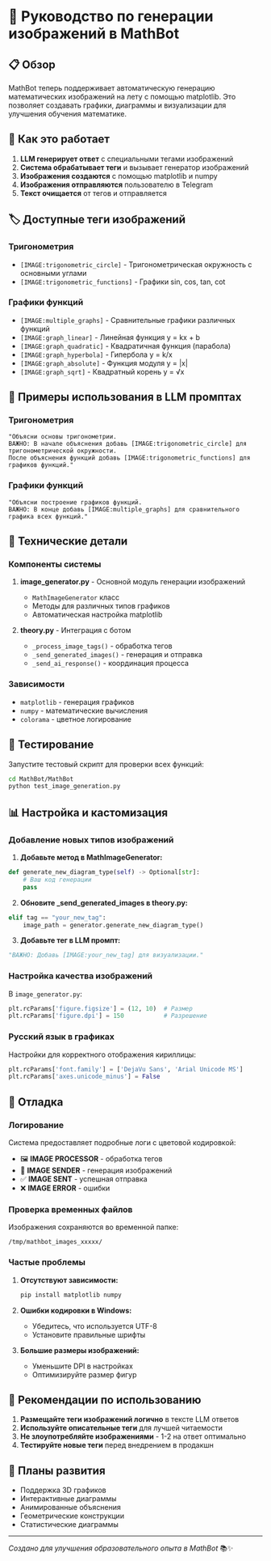 # 🎨 Руководство по генерации изображений в MathBot

## 📋 Обзор

MathBot теперь поддерживает автоматическую генерацию математических изображений на лету с помощью matplotlib. Это позволяет создавать графики, диаграммы и визуализации для улучшения обучения математике.

## 🚀 Как это работает

1. **LLM генерирует ответ** с специальными тегами изображений
2. **Система обрабатывает теги** и вызывает генератор изображений
3. **Изображения создаются** с помощью matplotlib и numpy
4. **Изображения отправляются** пользователю в Telegram
5. **Текст очищается** от тегов и отправляется

## 🏷️ Доступные теги изображений

### Тригонометрия
- `[IMAGE:trigonometric_circle]` - Тригонометрическая окружность с основными углами
- `[IMAGE:trigonometric_functions]` - Графики sin, cos, tan, cot

### Графики функций
- `[IMAGE:multiple_graphs]` - Сравнительные графики различных функций
- `[IMAGE:graph_linear]` - Линейная функция y = kx + b
- `[IMAGE:graph_quadratic]` - Квадратичная функция (парабола)
- `[IMAGE:graph_hyperbola]` - Гипербола y = k/x
- `[IMAGE:graph_absolute]` - Функция модуля y = |x|
- `[IMAGE:graph_sqrt]` - Квадратный корень y = √x

## 📝 Примеры использования в LLM промптах

### Тригонометрия
```
"Объясни основы тригонометрии. 
ВАЖНО: В начале объяснения добавь [IMAGE:trigonometric_circle] для тригонометрической окружности. 
После объяснения функций добавь [IMAGE:trigonometric_functions] для графиков функций."
```

### Графики функций
```
"Объясни построение графиков функций.
ВАЖНО: В конце добавь [IMAGE:multiple_graphs] для сравнительного графика всех функций."
```

## 🔧 Технические детали

### Компоненты системы

1. **image_generator.py** - Основной модуль генерации изображений
   - `MathImageGenerator` класс
   - Методы для различных типов графиков
   - Автоматическая настройка matplotlib

2. **theory.py** - Интеграция с ботом
   - `_process_image_tags()` - обработка тегов
   - `_send_generated_images()` - генерация и отправка
   - `_send_ai_response()` - координация процесса

### Зависимости
- `matplotlib` - генерация графиков
- `numpy` - математические вычисления
- `colorama` - цветное логирование

## 🧪 Тестирование

Запустите тестовый скрипт для проверки всех функций:

```bash
cd MathBot/MathBot
python test_image_generation.py
```

## 📊 Настройка и кастомизация

### Добавление новых типов изображений

1. **Добавьте метод в MathImageGenerator:**
```python
def generate_new_diagram_type(self) -> Optional[str]:
    # Ваш код генерации
    pass
```

2. **Обновите _send_generated_images в theory.py:**
```python
elif tag == "your_new_tag":
    image_path = generator.generate_new_diagram_type()
```

3. **Добавьте тег в LLM промпт:**
```python
"ВАЖНО: Добавь [IMAGE:your_new_tag] для визуализации."
```

### Настройка качества изображений

В `image_generator.py`:
```python
plt.rcParams['figure.figsize'] = (12, 10)  # Размер
plt.rcParams['figure.dpi'] = 150           # Разрешение
```

### Русский язык в графиках

Настройки для корректного отображения кириллицы:
```python
plt.rcParams['font.family'] = ['DejaVu Sans', 'Arial Unicode MS']
plt.rcParams['axes.unicode_minus'] = False
```

## 🐛 Отладка

### Логирование

Система предоставляет подробные логи с цветовой кодировкой:
- 🖼️ **IMAGE PROCESSOR** - обработка тегов
- 🎨 **IMAGE SENDER** - генерация изображений
- ✅ **IMAGE SENT** - успешная отправка
- ❌ **IMAGE ERROR** - ошибки

### Проверка временных файлов

Изображения сохраняются во временной папке:
```
/tmp/mathbot_images_xxxxx/
```

### Частые проблемы

1. **Отсутствуют зависимости:**
   ```bash
   pip install matplotlib numpy
   ```

2. **Ошибки кодировки в Windows:**
   - Убедитесь, что используется UTF-8
   - Установите правильные шрифты

3. **Большие размеры изображений:**
   - Уменьшите DPI в настройках
   - Оптимизируйте размер фигур

## 🎯 Рекомендации по использованию

1. **Размещайте теги изображений логично** в тексте LLM ответов
2. **Используйте описательные теги** для лучшей читаемости
3. **Не злоупотребляйте изображениями** - 1-2 на ответ оптимально
4. **Тестируйте новые теги** перед внедрением в продакшн

## 🔮 Планы развития

- Поддержка 3D графиков
- Интерактивные диаграммы
- Анимированные объяснения
- Геометрические конструкции
- Статистические диаграммы

---

*Создано для улучшения образовательного опыта в MathBot* 📚✨
